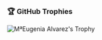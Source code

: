 ### 🏆 GitHub Trophies
![MªEugenia Alvarez's Trophy](https://github-profile-trophy.vercel.app/?username=mariaeugenia-alvarez)
